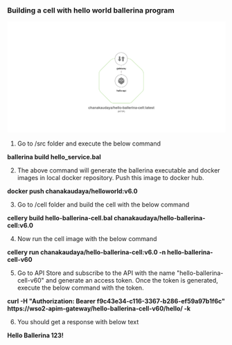 ### Building a cell with hello world ballerina program

![Hello_Ballerina_Cell](resources/hello-ballerina-cell.png)

1) Go to /src folder and execute the below command

**ballerina build hello_service.bal** 

2) The above command will generate the ballerina executable and docker images in local docker repository. Push this image to docker hub.

**docker push chanakaudaya/helloworld:v6.0** 

3) Go to /cell folder and build the cell with the below command

**cellery build hello-ballerina-cell.bal chanakaudaya/hello-ballerina-cell:v6.0** 

4) Now run the cell image with the below command

**cellery run chanakaudaya/hello-ballerina-cell:v6.0 -n hello-ballerina-cell-v60** 

5) Go to API Store and subscribe to the API with the name "hello-ballerina-cell-v60" and generate an access token. Once the token is generated, execute the below command with the token.

**curl -H "Authorization: Bearer f9c43e34-c116-3367-b286-ef59a97b1f6c" https://wso2-apim-gateway/hello-ballerina-cell-v60/hello/ -k** 

6) You should get a response with below text

**Hello Ballerina 123!** 
